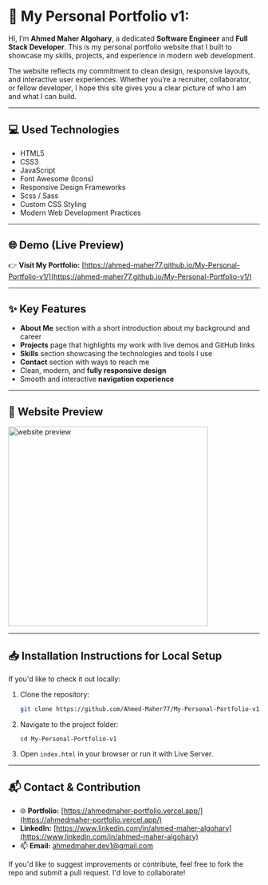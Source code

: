 # 🚀 My Personal Portfolio v1:

Hi, I’m **Ahmed Maher Algohary**, a dedicated **Software Engineer** and **Full Stack Developer**. This is my personal portfolio website that I built to showcase my skills, projects, and experience in modern web development.

The website reflects my commitment to clean design, responsive layouts, and interactive user experiences. Whether you’re a recruiter, collaborator, or fellow developer, I hope this site gives you a clear picture of who I am and what I can build.

---

## 💻 Used Technologies

- HTML5  
- CSS3  
- JavaScript  
- Font Awesome (Icons)  
- Responsive Design Frameworks
- Scss / Sass
- Custom CSS Styling  
- Modern Web Development Practices  

---

## 🌐 Demo (Live Preview)

👉 **Visit My Portfolio:** [https://ahmed-maher77.github.io/My-Personal-Portfolio-v1/](https://ahmed-maher77.github.io/My-Personal-Portfolio-v1/)

---

## ✨ Key Features

- **About Me** section with a short introduction about my background and career  
- **Projects** page that highlights my work with live demos and GitHub links  
- **Skills** section showcasing the technologies and tools I use  
- **Contact** section with ways to reach me  
- Clean, modern, and **fully responsive design**  
- Smooth and interactive **navigation experience**

---

## 👀 Website Preview

<a href="website-url" title="demo">
  <img src="uploaded-img-on-github-readme" alt="website preview" width="400">
</a>

---

## 📥 Installation Instructions for Local Setup

If you'd like to check it out locally:

1. Clone the repository:
   ```bash
   git clone https://github.com/Ahmed-Maher77/My-Personal-Portfolio-v1.git
   ```
 2. Navigate to the project folder:
    ```
    cd My-Personal-Portfolio-v1
    ```
 3. Open ```index.html``` in your browser or run it with Live Server.

---

## 📬 Contact & Contribution

- 🌐 **Portfolio:** [https://ahmedmaher-portfolio.vercel.app/](https://ahmedmaher-portfolio.vercel.app/)
- **LinkedIn:** [https://www.linkedin.com/in/ahmed-maher-algohary](https://www.linkedin.com/in/ahmed-maher-algohary)
- 📫 **Email:** [ahmedmaher.dev1@gmail.com](mailto:ahmedmaher.dev1@gmail.com)  

If you'd like to suggest improvements or contribute, feel free to fork the repo and submit a pull request. I'd love to collaborate!
